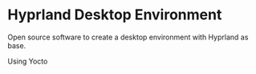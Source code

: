 # Hyprland Desktop Environment
Open source software to create a desktop environment with Hyprland as base.

Using Yocto